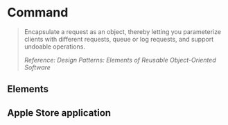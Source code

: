 <br />

# Command

> Encapsulate a request as an object, thereby letting you parameterize clients with different requests, queue or log requests, and support undoable operations.
>
> _Reference: Design Patterns: Elements of Reusable Object-Oriented Software_

## Elements

## Apple Store application
